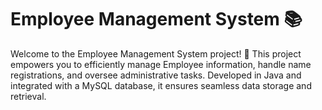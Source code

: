# Employee Management System 📚

Welcome to the Employee Management System project! 🚀 This project empowers you to efficiently manage Employee information, handle name registrations, and oversee administrative tasks. Developed in Java and integrated with a MySQL database, it ensures seamless data storage and retrieval.

